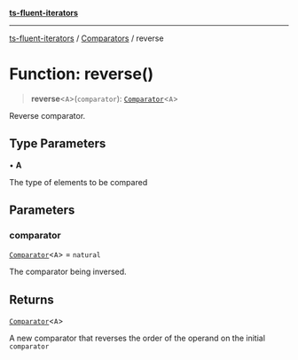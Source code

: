 [**ts-fluent-iterators**](../../../README.md)

---

[ts-fluent-iterators](../../../README.md) / [Comparators](../README.md) / reverse

# Function: reverse()

> **reverse**\<`A`\>(`comparator`): [`Comparator`](../../../type-aliases/Comparator.md)\<`A`\>

Reverse comparator.

## Type Parameters

• **A**

The type of elements to be compared

## Parameters

### comparator

[`Comparator`](../../../type-aliases/Comparator.md)\<`A`\> = `natural`

The comparator being inversed.

## Returns

[`Comparator`](../../../type-aliases/Comparator.md)\<`A`\>

A new comparator that reverses the order of the operand on the initial `comparator`
